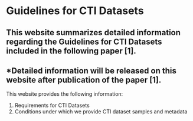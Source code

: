 # Guidelines for CTI Datasets

## This website summarizes detailed information regarding the Guidelines for CTI Datasets included in the following paper [1].

## *Detailed information will be released on this website after publication of the paper [1].

This website provides the following information:
1. Requirements for CTI Datasets
2. Conditions under which we provide CTI dataset samples and metadata
